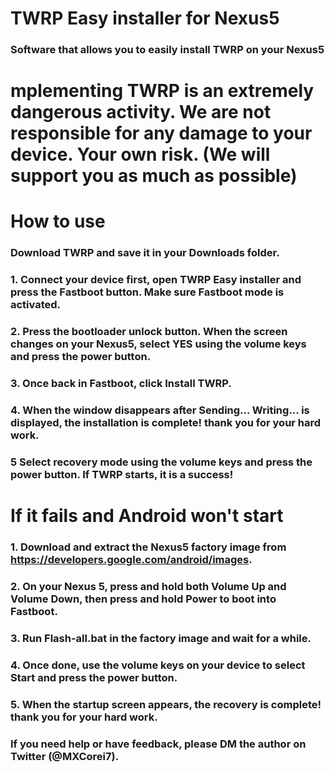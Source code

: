 # TWRP Easy installer for Nexus5 
### Software that allows you to easily install TWRP on your Nexus5

# mplementing TWRP is an extremely dangerous activity. We are not responsible for any damage to your device. Your own risk. (We will support you as much as possible)

# How to use
### Download TWRP and save it in your Downloads folder.
### 1. Connect your device first, open TWRP Easy installer and press the Fastboot button. Make sure Fastboot mode is activated.
### 2. Press the bootloader unlock button. When the screen changes on your Nexus5, select YES using the volume keys and press the power button.
### 3. Once back in Fastboot, click Install TWRP.
### 4. When the window disappears after Sending... Writing... is displayed, the installation is complete! thank you for your hard work.
### 5 Select recovery mode using the volume keys and press the power button. If TWRP starts, it is a success!

# If it fails and Android won't start
### 1. Download and extract the Nexus5 factory image from https://developers.google.com/android/images.
### 2. On your Nexus 5, press and hold both Volume Up and Volume Down, then press and hold Power to boot into Fastboot.
### 3. Run Flash-all.bat in the factory image and wait for a while.
### 4. Once done, use the volume keys on your device to select Start and press the power button.
### 5. When the startup screen appears, the recovery is complete! thank you for your hard work.

### If you need help or have feedback, please DM the author on Twitter (@MXCorei7).
